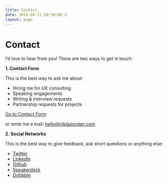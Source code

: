 ```yaml
---
title: Contact
date: 2016-04-11 09:39:00 Z
layout: page
---
```


# Contact

<p class="lead">I’d love to hear from you! There are two ways to get in touch:</p>

<div class="container">
    <div class="spalte abstand">
      <p><strong>1. Contact Form</strong></p>
      <p class="half">This is the best way to ask me about:</p>
      <ul class="hug">
        <li>Hiring me for UX consulting</li>
        <li>Speaking engagements</li>
        <li>Writing & interview requests</li>
        <li>Partnership requests for projects</li>
      </ul>
      <a href="https://niklasjordan.typeform.com/to/CPASuU" target="_blank" class="btn btn-primary">Go to Contact Form</a>
      <p class="half"><i>or</i> write me a mail: <a href="mailto:hello@niklasjordan.com">hello@niklasjordan.com</a></p>
    </div>
    <div class="spalte">
      <p><strong>2. Social Networks</strong></p>
      <p class="half">This is the best way to give feedback, ask short questions or anything else:</p>
      <ul class="hug">
        <li><a class="twitter" href="https://twitter.com/niklas_jordan">Twitter</a></li>
        <li><a class="linkedin" href="https://www.linkedin.com/in/niklasjordan">LinkedIn</a></li>
        <li><a class="github" href="https://github.com/NiklasJordan">Github</a></li>
        <li><a class="speakerdeck" href="https://speakerdeck.com/niklas_jordan">Speakerdeck</a></li>
        <li><a class="dribbble" href="https://dribbble.com/niklasjordan">Dribbble</a></li>
      </ul>
    </div>
</div>
